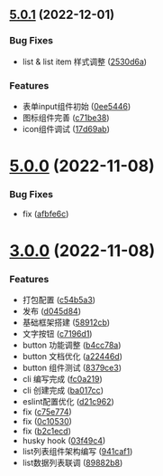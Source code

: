 ## [5.0.1](https://github.com/aidalee/soda-ui/compare/v5.0.0...v5.0.1) (2022-12-01)


### Bug Fixes

* list & list item 样式调整 ([2530d6a](https://github.com/aidalee/soda-ui/commit/2530d6a5a8b882e0cb320c95f283d99bcc5817f8))


### Features

* 表单input组件初始 ([0ee5446](https://github.com/aidalee/soda-ui/commit/0ee5446efc2b4281895c74a5a64a93550e96709c))
* 图标组件完善 ([c71be38](https://github.com/aidalee/soda-ui/commit/c71be38fed8ecec452f707d940327ff39a2e1d19))
* icon组件调试 ([17d69ab](https://github.com/aidalee/soda-ui/commit/17d69aba2b2e40583f3ab8972bf5509811d11476))



# [5.0.0](https://github.com/aidalee/soda-ui/compare/v3.0.0...v5.0.0) (2022-11-08)


### Bug Fixes

* fix ([afbfe6c](https://github.com/aidalee/soda-ui/commit/afbfe6c452d7e222f4a6546455bfc6273e649d68))



# [3.0.0](https://github.com/aidalee/soda-ui/compare/58912cb9d68ec2db05fdc901b3a8db62d3ab44a0...v3.0.0) (2022-11-08)


### Features

* 打包配置 ([c54b5a3](https://github.com/aidalee/soda-ui/commit/c54b5a369d0d1f780b874fdb8dca3cef7e16ad05))
* 发布 ([d045d84](https://github.com/aidalee/soda-ui/commit/d045d8491b8085fd3ad203f8d8f1d42613ce7106))
* 基础框架搭建 ([58912cb](https://github.com/aidalee/soda-ui/commit/58912cb9d68ec2db05fdc901b3a8db62d3ab44a0))
* 文字按钮 ([c7196d1](https://github.com/aidalee/soda-ui/commit/c7196d1d523ba844a0a0ef25a673df3e75c1328f))
* button 功能调整 ([b4cc78a](https://github.com/aidalee/soda-ui/commit/b4cc78a5a9f4c0af3adcc547b502e78179606695))
* button 文档优化 ([a22446d](https://github.com/aidalee/soda-ui/commit/a22446d53e71851adb8c03d23fdb2290aee7591a))
* button 组件测试 ([8379ce3](https://github.com/aidalee/soda-ui/commit/8379ce365321877a22004e6757b0be8782163163))
* cli 编写完成 ([fc0a219](https://github.com/aidalee/soda-ui/commit/fc0a21946a8ad541ec9556c9fb233b043f778ea9))
* cli 创建完成 ([ba017cc](https://github.com/aidalee/soda-ui/commit/ba017cc4efe0bb82af5d5497bf629a301fa282d8))
* eslint配置优化 ([d21c962](https://github.com/aidalee/soda-ui/commit/d21c962a37b34955b116ed72cb959fe03807d0d4))
* fix ([c75e774](https://github.com/aidalee/soda-ui/commit/c75e7748e2a3f98e37b9b9132f9e16421dfc5e94))
* fix ([0c10530](https://github.com/aidalee/soda-ui/commit/0c10530c283011120526f3ed71c6cd9d04bf8920))
* fix ([b2c1ecd](https://github.com/aidalee/soda-ui/commit/b2c1ecda904dc28ce406d9273754de6f83a3308b))
* husky hook ([03f49c4](https://github.com/aidalee/soda-ui/commit/03f49c4eaa0da1729ffc742b7665811d3e7b8d9d))
* list列表组件架构编写 ([941caf1](https://github.com/aidalee/soda-ui/commit/941caf1fd349b3f1fbfbe8acca8c8f454c76174f))
* list数据列表联调 ([89882b8](https://github.com/aidalee/soda-ui/commit/89882b8b5e45d638c0d66bbea7d0f66047a8eba9))



